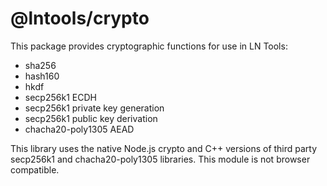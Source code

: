 # @lntools/crypto

This package provides cryptographic functions for use in LN Tools:

- sha256
- hash160
- hkdf
- secp256k1 ECDH
- secp256k1 private key generation
- secp256k1 public key derivation
- chacha20-poly1305 AEAD

This library uses the native Node.js crypto and C++ versions of third party secp256k1 and chacha20-poly1305 libraries. This module is not browser compatible.
